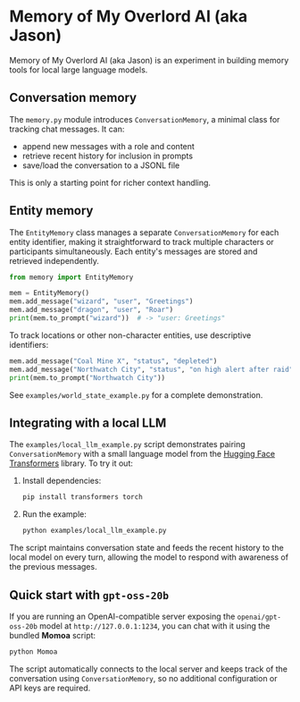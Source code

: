 # Memory of My Overlord AI (aka Jason)

Memory of My Overlord AI (aka Jason) is an experiment in building memory tools for local large language models.

## Conversation memory

The `memory.py` module introduces `ConversationMemory`, a minimal class for
tracking chat messages. It can:

- append new messages with a role and content
- retrieve recent history for inclusion in prompts
- save/load the conversation to a JSONL file

 This is only a starting point for richer context handling.

## Entity memory

The `EntityMemory` class manages a separate `ConversationMemory` for each
entity identifier, making it straightforward to track multiple characters or
participants simultaneously. Each entity's messages are stored and retrieved
independently.

```python
from memory import EntityMemory

mem = EntityMemory()
mem.add_message("wizard", "user", "Greetings")
mem.add_message("dragon", "user", "Roar")
print(mem.to_prompt("wizard"))  # -> "user: Greetings"
```

To track locations or other non-character entities, use descriptive identifiers:

```python
mem.add_message("Coal Mine X", "status", "depleted")
mem.add_message("Northwatch City", "status", "on high alert after raid")
print(mem.to_prompt("Northwatch City"))
```

See `examples/world_state_example.py` for a complete demonstration.

## Integrating with a local LLM

The `examples/local_llm_example.py` script demonstrates pairing
`ConversationMemory` with a small language model from the
[Hugging Face Transformers](https://github.com/huggingface/transformers)
library. To try it out:

1. Install dependencies:
   ```bash
   pip install transformers torch
   ```
2. Run the example:
   ```bash
   python examples/local_llm_example.py
   ```

The script maintains conversation state and feeds the recent history to the
local model on every turn, allowing the model to respond with awareness of the
previous messages.

## Quick start with `gpt-oss-20b`

If you are running an OpenAI-compatible server exposing the
`openai/gpt-oss-20b` model at `http://127.0.0.1:1234`, you can chat with it
using the bundled **Momoa** script:

```bash
python Momoa
```

The script automatically connects to the local server and keeps track of the
conversation using `ConversationMemory`, so no additional configuration or API
keys are required.
